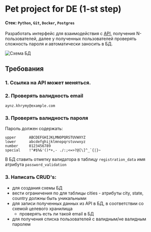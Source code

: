 # Pet project for DE (1-st step)

#### Стек: `Python`, `Git`, `Docker`, `Postgres`

Разработать интерфейс для взаимодействия с [API](../test_de2/docs/pages/api.md), получения N-пользователей,
далее у полученных пользователей проверять сложность пароля и автоматически заносить в БД.

![Схема БД](../test_de2/docs/img/erd_target_db.png)

## Требования

### 1. Ссылка на API может меняться.

### 2. Проверять валидность email

```
aynz.khrymy@example.com
```

### 3. Проверять валидность пароля

Пароль должен содержать:

``` 
upper      ABCDEFGHIJKLMNOPQRSTUVWXYZ
lower      abcdefghijklmnopqrstuvwxyz
number     0123456789
special    !"#$%&'()*+,- ./:;<=>?@[\]^_`{|}~
```

В БД ставить отметку валидатора в таблицу `registration_data` имя атрибута `password_validation`

### 3. Написать CRUD's:

- для создания схемы БД
- вести ограничения по для таблицы cities - атрибуты city, state, country должны быть уникальными
- для записи полученных данных из API в БД, в соответствии со схемой целевого хранилища
    - проверять есть ли такой email в БД
- для получения списка пользователей с валидным/не валидным паролем